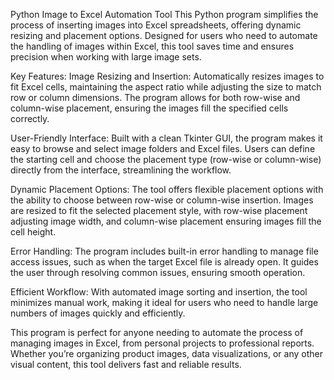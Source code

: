 Python Image to Excel Automation Tool
This Python program simplifies the process of inserting images into Excel spreadsheets, offering dynamic resizing and placement options. Designed for users who need to automate the handling of images within Excel, this tool saves time and ensures precision when working with large image sets.

Key Features:
Image Resizing and Insertion: Automatically resizes images to fit Excel cells, maintaining the aspect ratio while adjusting the size to match row or column dimensions. The program allows for both row-wise and column-wise placement, ensuring the images fill the specified cells correctly.

User-Friendly Interface: Built with a clean Tkinter GUI, the program makes it easy to browse and select image folders and Excel files. Users can define the starting cell and choose the placement type (row-wise or column-wise) directly from the interface, streamlining the workflow.

Dynamic Placement Options: The tool offers flexible placement options with the ability to choose between row-wise or column-wise insertion. Images are resized to fit the selected placement style, with row-wise placement adjusting image width, and column-wise placement ensuring images fill the cell height.

Error Handling: The program includes built-in error handling to manage file access issues, such as when the target Excel file is already open. It guides the user through resolving common issues, ensuring smooth operation.

Efficient Workflow: With automated image sorting and insertion, the tool minimizes manual work, making it ideal for users who need to handle large numbers of images quickly and efficiently.

This program is perfect for anyone needing to automate the process of managing images in Excel, from personal projects to professional reports. Whether you’re organizing product images, data visualizations, or any other visual content, this tool delivers fast and reliable results.

